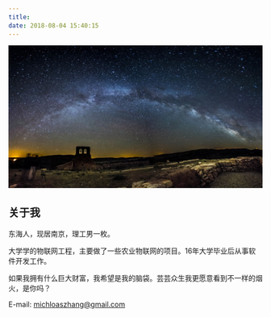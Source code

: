 ```yaml
---
title: 
date: 2018-08-04 15:40:15
---
```



![你想输入的替代文字](index/bg.jpg)
## 关于我

东海人，现居南京，理工男一枚。

大学学的物联网工程，主要做了一些农业物联网的项目。16年大学毕业后从事软件开发工作。

如果我拥有什么巨大财富，我希望是我的脑袋。芸芸众生我更愿意看到不一样的烟火，是你吗？

E-mail: michloaszhang@gmail.com

